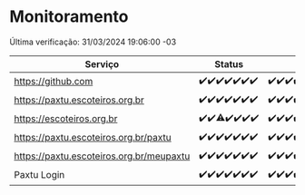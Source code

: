 # Monitoramento

Última verificação: 31/03/2024 19:06:00 -03

|Serviço|Status|Últimas 24h|
|---|---|---|
|https://github.com|<span title="2024-03-24: OK=24">✔️</span><span title="2024-03-25: OK=24">✔️</span><span title="2024-03-26: OK=24">✔️</span><span title="2024-03-27: OK=24">✔️</span><span title="2024-03-28: OK=24">✔️</span><span title="2024-03-29: OK=24">✔️</span><span title="2024-03-30: OK=23">✔️</span>|<span title="30/03/2024 20:04:00 -03 : 200">✔️</span><span title="30/03/2024 21:33:00 -03 : 200">✔️</span><span title="30/03/2024 22:44:00 -03 : 200">✔️</span><span title="30/03/2024 23:17:00 -03 : 200">✔️</span><span title="31/03/2024 00:07:00 -03 : 200">✔️</span><span title="31/03/2024 01:08:00 -03 : 200">✔️</span><span title="31/03/2024 02:06:00 -03 : 200">✔️</span><span title="31/03/2024 03:07:00 -03 : 200">✔️</span><span title="31/03/2024 04:06:00 -03 : 200">✔️</span><span title="31/03/2024 05:08:00 -03 : 200">✔️</span><span title="31/03/2024 06:06:00 -03 : 200">✔️</span><span title="31/03/2024 07:04:00 -03 : 200">✔️</span><span title="31/03/2024 08:05:00 -03 : 200">✔️</span><span title="31/03/2024 09:10:00 -03 : 200">✔️</span><span title="31/03/2024 10:05:00 -03 : 200">✔️</span><span title="31/03/2024 11:03:00 -03 : 200">✔️</span><span title="31/03/2024 12:03:00 -03 : 200">✔️</span><span title="31/03/2024 13:06:00 -03 : 200">✔️</span><span title="31/03/2024 14:03:00 -03 : 200">✔️</span><span title="31/03/2024 15:07:00 -03 : 200">✔️</span><span title="31/03/2024 16:02:00 -03 : 200">✔️</span><span title="31/03/2024 17:06:00 -03 : 200">✔️</span><span title="31/03/2024 18:03:00 -03 : 200">✔️</span><span title="31/03/2024 19:06:00 -03 : 200">✔️</span>|
|https://paxtu.escoteiros.org.br|<span title="2024-03-24: OK=24">✔️</span><span title="2024-03-25: OK=24">✔️</span><span title="2024-03-26: OK=24">✔️</span><span title="2024-03-27: OK=24">✔️</span><span title="2024-03-28: OK=24">✔️</span><span title="2024-03-29: OK=24">✔️</span><span title="2024-03-30: OK=23">✔️</span>|<span title="30/03/2024 20:04:00 -03 : 200">✔️</span><span title="30/03/2024 21:33:00 -03 : 200">✔️</span><span title="30/03/2024 22:44:00 -03 : 200">✔️</span><span title="30/03/2024 23:17:00 -03 : 200">✔️</span><span title="31/03/2024 00:07:00 -03 : 200">✔️</span><span title="31/03/2024 01:08:00 -03 : 200">✔️</span><span title="31/03/2024 02:06:00 -03 : 200">✔️</span><span title="31/03/2024 03:07:00 -03 : 200">✔️</span><span title="31/03/2024 04:06:00 -03 : 200">✔️</span><span title="31/03/2024 05:08:00 -03 : 200">✔️</span><span title="31/03/2024 06:06:00 -03 : 200">✔️</span><span title="31/03/2024 07:04:00 -03 : 200">✔️</span><span title="31/03/2024 08:05:00 -03 : 200">✔️</span><span title="31/03/2024 09:10:00 -03 : 200">✔️</span><span title="31/03/2024 10:05:00 -03 : 200">✔️</span><span title="31/03/2024 11:03:00 -03 : 200">✔️</span><span title="31/03/2024 12:03:00 -03 : 200">✔️</span><span title="31/03/2024 13:06:00 -03 : 200">✔️</span><span title="31/03/2024 14:03:00 -03 : 200">✔️</span><span title="31/03/2024 15:07:00 -03 : 200">✔️</span><span title="31/03/2024 16:02:00 -03 : 200">✔️</span><span title="31/03/2024 17:06:00 -03 : 200">✔️</span><span title="31/03/2024 18:03:00 -03 : 200">✔️</span><span title="31/03/2024 19:06:00 -03 : 200">✔️</span>|
|https://escoteiros.org.br|<span title="2024-03-24: OK=24">✔️</span><span title="2024-03-25: OK=24">✔️</span><span title="2024-03-26: OK=23, Falhas=1">⚠️</span><span title="2024-03-27: OK=24">✔️</span><span title="2024-03-28: OK=24">✔️</span><span title="2024-03-29: OK=24">✔️</span><span title="2024-03-30: OK=23">✔️</span>|<span title="30/03/2024 20:04:00 -03 : 200">✔️</span><span title="30/03/2024 21:33:00 -03 : 200">✔️</span><span title="30/03/2024 22:44:00 -03 : 200">✔️</span><span title="30/03/2024 23:17:00 -03 : 200">✔️</span><span title="31/03/2024 00:07:00 -03 : 200">✔️</span><span title="31/03/2024 01:08:00 -03 : 200">✔️</span><span title="31/03/2024 02:06:00 -03 : 200">✔️</span><span title="31/03/2024 03:07:00 -03 : 200">✔️</span><span title="31/03/2024 04:06:00 -03 : 200">✔️</span><span title="31/03/2024 05:08:00 -03 : 200">✔️</span><span title="31/03/2024 06:06:00 -03 : 200">✔️</span><span title="31/03/2024 07:04:00 -03 : 200">✔️</span><span title="31/03/2024 08:05:00 -03 : 200">✔️</span><span title="31/03/2024 09:10:00 -03 : 200">✔️</span><span title="31/03/2024 10:05:00 -03 : 200">✔️</span><span title="31/03/2024 11:03:00 -03 : 200">✔️</span><span title="31/03/2024 12:03:00 -03 : 200">✔️</span><span title="31/03/2024 13:06:00 -03 : 200">✔️</span><span title="31/03/2024 14:03:00 -03 : 200">✔️</span><span title="31/03/2024 15:07:00 -03 : 0">❌</span><span title="31/03/2024 16:02:00 -03 : 200">✔️</span><span title="31/03/2024 17:06:00 -03 : 200">✔️</span><span title="31/03/2024 18:03:00 -03 : 200">✔️</span><span title="31/03/2024 19:06:00 -03 : 200">✔️</span>|
|https://paxtu.escoteiros.org.br/paxtu|<span title="2024-03-24: OK=24">✔️</span><span title="2024-03-25: OK=24">✔️</span><span title="2024-03-26: OK=24">✔️</span><span title="2024-03-27: OK=24">✔️</span><span title="2024-03-28: OK=24">✔️</span><span title="2024-03-29: OK=24">✔️</span><span title="2024-03-30: OK=23">✔️</span>|<span title="30/03/2024 20:04:00 -03 : 200">✔️</span><span title="30/03/2024 21:33:00 -03 : 200">✔️</span><span title="30/03/2024 22:44:00 -03 : 200">✔️</span><span title="30/03/2024 23:17:00 -03 : 200">✔️</span><span title="31/03/2024 00:07:00 -03 : 200">✔️</span><span title="31/03/2024 01:08:00 -03 : 200">✔️</span><span title="31/03/2024 02:06:00 -03 : 200">✔️</span><span title="31/03/2024 03:07:00 -03 : 200">✔️</span><span title="31/03/2024 04:06:00 -03 : 200">✔️</span><span title="31/03/2024 05:08:00 -03 : 200">✔️</span><span title="31/03/2024 06:06:00 -03 : 200">✔️</span><span title="31/03/2024 07:04:00 -03 : 200">✔️</span><span title="31/03/2024 08:05:00 -03 : 200">✔️</span><span title="31/03/2024 09:10:00 -03 : 200">✔️</span><span title="31/03/2024 10:05:00 -03 : 200">✔️</span><span title="31/03/2024 11:03:00 -03 : 200">✔️</span><span title="31/03/2024 12:03:00 -03 : 200">✔️</span><span title="31/03/2024 13:06:00 -03 : 200">✔️</span><span title="31/03/2024 14:03:00 -03 : 200">✔️</span><span title="31/03/2024 15:07:00 -03 : 200">✔️</span><span title="31/03/2024 16:02:00 -03 : 200">✔️</span><span title="31/03/2024 17:06:00 -03 : 200">✔️</span><span title="31/03/2024 18:03:00 -03 : 200">✔️</span><span title="31/03/2024 19:06:00 -03 : 200">✔️</span>|
|https://paxtu.escoteiros.org.br/meupaxtu|<span title="2024-03-24: OK=24">✔️</span><span title="2024-03-25: OK=24">✔️</span><span title="2024-03-26: OK=24">✔️</span><span title="2024-03-27: OK=24">✔️</span><span title="2024-03-28: OK=24">✔️</span><span title="2024-03-29: OK=24">✔️</span><span title="2024-03-30: OK=23">✔️</span>|<span title="30/03/2024 20:04:00 -03 : 200">✔️</span><span title="30/03/2024 21:33:00 -03 : 200">✔️</span><span title="30/03/2024 22:44:00 -03 : 200">✔️</span><span title="30/03/2024 23:17:00 -03 : 200">✔️</span><span title="31/03/2024 00:07:00 -03 : 200">✔️</span><span title="31/03/2024 01:08:00 -03 : 200">✔️</span><span title="31/03/2024 02:06:00 -03 : 200">✔️</span><span title="31/03/2024 03:07:00 -03 : 200">✔️</span><span title="31/03/2024 04:06:00 -03 : 200">✔️</span><span title="31/03/2024 05:08:00 -03 : 200">✔️</span><span title="31/03/2024 06:06:00 -03 : 200">✔️</span><span title="31/03/2024 07:04:00 -03 : 200">✔️</span><span title="31/03/2024 08:05:00 -03 : 200">✔️</span><span title="31/03/2024 09:10:00 -03 : 200">✔️</span><span title="31/03/2024 10:05:00 -03 : 200">✔️</span><span title="31/03/2024 11:03:00 -03 : 200">✔️</span><span title="31/03/2024 12:03:00 -03 : 200">✔️</span><span title="31/03/2024 13:06:00 -03 : 200">✔️</span><span title="31/03/2024 14:03:00 -03 : 200">✔️</span><span title="31/03/2024 15:07:00 -03 : 200">✔️</span><span title="31/03/2024 16:02:00 -03 : 200">✔️</span><span title="31/03/2024 17:07:00 -03 : 200">✔️</span><span title="31/03/2024 18:03:00 -03 : 200">✔️</span><span title="31/03/2024 19:06:00 -03 : 200">✔️</span>|
|Paxtu Login|<span title="2024-03-24: OK=24">✔️</span><span title="2024-03-25: OK=24">✔️</span><span title="2024-03-26: OK=24">✔️</span><span title="2024-03-27: OK=24">✔️</span><span title="2024-03-28: OK=24">✔️</span><span title="2024-03-29: OK=24">✔️</span><span title="2024-03-30: OK=23">✔️</span>|<span title="30/03/2024 20:04:00 -03 : 200">✔️</span><span title="30/03/2024 21:33:00 -03 : 200">✔️</span><span title="30/03/2024 22:44:00 -03 : 200">✔️</span><span title="30/03/2024 23:17:00 -03 : 200">✔️</span><span title="31/03/2024 00:07:00 -03 : 200">✔️</span><span title="31/03/2024 01:08:00 -03 : 200">✔️</span><span title="31/03/2024 02:06:00 -03 : 200">✔️</span><span title="31/03/2024 03:07:00 -03 : 200">✔️</span><span title="31/03/2024 04:06:00 -03 : 200">✔️</span><span title="31/03/2024 05:08:00 -03 : 200">✔️</span><span title="31/03/2024 06:06:00 -03 : 200">✔️</span><span title="31/03/2024 07:04:00 -03 : 200">✔️</span><span title="31/03/2024 08:05:00 -03 : 200">✔️</span><span title="31/03/2024 09:10:00 -03 : 200">✔️</span><span title="31/03/2024 10:05:00 -03 : 200">✔️</span><span title="31/03/2024 11:03:00 -03 : 200">✔️</span><span title="31/03/2024 12:03:00 -03 : 200">✔️</span><span title="31/03/2024 13:06:00 -03 : 200">✔️</span><span title="31/03/2024 14:03:00 -03 : 200">✔️</span><span title="31/03/2024 15:07:00 -03 : 200">✔️</span><span title="31/03/2024 16:02:00 -03 : 200">✔️</span><span title="31/03/2024 17:07:00 -03 : 200">✔️</span><span title="31/03/2024 18:03:00 -03 : 200">✔️</span><span title="31/03/2024 19:06:00 -03 : 200">✔️</span>|
